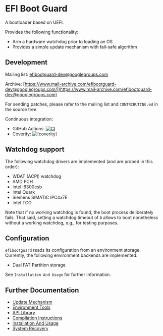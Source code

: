 # EFI Boot Guard #

A bootloader based on UEFI.

Provides the following functionality:
* Arm a hardware watchdog prior to loading an OS
* Provides a simple update mechanism with fail-safe algorithm

## Development ##

Mailing list:
[efibootguard-dev@googlegroups.com](efibootguard-dev@googlegroups.com)

Archive:
[https://www.mail-archive.com/efibootguard-dev@googlegroups.com/](https://www.mail-archive.com/efibootguard-dev@googlegroups.com)

For sending patches, please refer to the mailing list and `CONTRIBUTING.md` in
the source tree.

Continuous integration:
* GitHub Actions: [![CI](https://github.com/siemens/efibootguard/actions/workflows/main.yaml/badge.svg?branch=master)](https://github.com/siemens/efibootguard/actions/workflows/main.yaml)
* Coverity: ![[coverity]](https://img.shields.io/coverity/scan/13885.svg)

## Watchdog support ##

The following watchdog drivers are implemented (and are probed in this order):
* WDAT (ACPI) watchdog
* AMD FCH
* Intel i6300esb
* Intel Quark
* Siemens SIMATIC IPC4x7E
* Intel TCO

Note that if no working watchdog is found, the boot process deliberately fails.
That said, setting a watchdog timeout of `0` allows to boot nonetheless without
a working watchdog, e.g., for testing purposes.

## Configuration ##

`efibootguard` reads its configuration from an environment storage. Currently,
the following environment backends are implemented:
* Dual FAT Partition storage

See `Installation And Usage` for further information.

## Further Documentation ##

* [Update Mechanism](docs/UPDATE.md)
* [Environment Tools](docs/TOOLS.md)
* [API Library](docs/API.md)
* [Compilation Instructions](docs/COMPILE.md)
* [Installation And Usage](docs/USAGE.md)
* [System Recovery](docs/RECOVERY.md)
